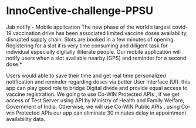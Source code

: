 # InnoCentive-challenge-PPSU
Jab notify  - Mobile application
The new phase of the world’s largest covid-19 vaccination drive has been associated limited vaccine doses availability, disrupted supply chain. Slots are booked in a few minutes of opening. Registering for a slot it is very time consuming and diligent task for individual especially digitally illiterate people. Our mobile application will notify users when a slot available nearby (GPS) and reminder for a second dose.*

Users would able to save their time and get real time personalized notification and reminder regarding doses via better User Interface (UI). this app can play good role to bridge Digital divide and provide equal access to vaccine registration.
We going to use Co-WIN Protected APIs , if we get access of Test Server using API by Ministry of Health and Family Welfare, Government of India. Otherwise, we will use Co-WIN Public APIs . using
Co-win Protected APIs our app can eliminate 30 minutes delay in appointment availability data.
